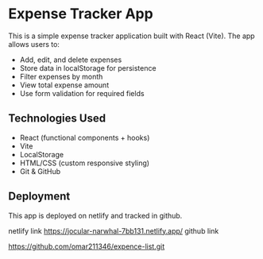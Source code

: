 # Expense Tracker App

This is a simple expense tracker application built with React (Vite). The app allows users to:

- Add, edit, and delete expenses
- Store data in localStorage for persistence
- Filter expenses by month
- View total expense amount
- Use form validation for required fields

## Technologies Used

- React (functional components + hooks)
- Vite
- LocalStorage
- HTML/CSS (custom responsive styling)
- Git & GitHub

## Deployment

This app is deployed on netlify and tracked in github. 

netlify link
https://jocular-narwhal-7bb131.netlify.app/
github link

https://github.com/omar211346/expence-list.git